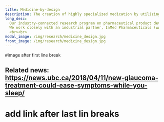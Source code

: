 ```yaml
---
title: Medicine-by-design
description: The creation of highly specialized medication by utilizing bio-informatics and genetic engineering
long_desc:
  Our industry-connected research program on pharmaceutical product development is advancing a concept that we dub ‘medicine-by-design’, a fast and low-cost methodology to advance a drug molecule from concept to formulated product. The de novo design of a pharmaceutical product for a particular disease commences with computational analyses of protein-protein and gene-gene interactions associated with that disease in order to identify a promising target and a natural product that can bind to it. The molecule is subsequently synthesized in a microbial chassis through the application of metabolic and enzyme engineering. It is then suitably formulated to ensure controlled release at the intended site of action, and we have established a pipeline that facilitates rapid identification, synthesis and testing of formulations. <br><br>
  We work closely with an industrial partner, InMed Pharmaceuticals (www.inmedpharma.com). We have already demonstrated the feasibility of our approach through our work on the development of a ‘smart’ contact lens for treating glaucoma and a printable bandage for healing damaged skin in patients suffering from Epidermolysis Bullosa Simplex (EBS). Both projects have led to patent filings and have been advanced to pre-clinical testing.
  <br><br>
modal_image: /img/research/medicine_design.jpg
front_image: /img/research/medicine_design.jpg
---
```

#image after first line break
## Related news: https://news.ubc.ca/2018/04/11/new-glaucoma-treatment-could-ease-symptoms-while-you-sleep/
# add  link after last lin breaks 
